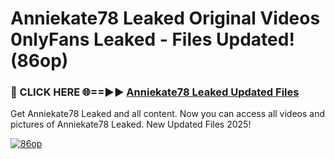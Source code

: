 # Anniekate78 Leaked Original Videos 0nlyFans Leaked - Files Updated! (86op)

<h3>🔴 CLICK HERE 🌐==►► <a href="https://tinyurl.com/ehrbuxhb" rel="nofollow">Anniekate78 Leaked Updated Files</a></h3>

Get Anniekate78 Leaked and all content. Now you can access all videos and pictures of Anniekate78 Leaked. New Updated Files 2025!

[![86op](https://i.imgur.com/lVYEuWS.gif)](https://tinyurl.com/ehrbuxhb)
